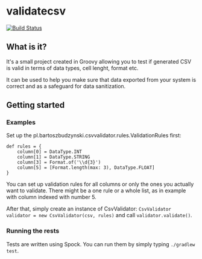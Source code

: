 # validatecsv
[![Build Status](https://travis-ci.com/netsatan/validatecsv.svg?branch=master)](https://travis-ci.com/netsatan/validatecsv)
## What is it? 
It's a small project created in Groovy allowing you to test if generated CSV is valid in terms of data types, cell lenght, format etc. 

It can be used to help you make sure that data exported from your system is correct and as a safeguard for data 
sanitization.

## Getting started
### Examples
Set up the pl.bartoszbudzynski.csvvalidator.rules.ValidationRules first:


```
def rules = { 
    column[0] = DataType.INT
    column[1] = DataType.STRING
    column[3] = Format.of('\\d{3}')
    column[5] = [Format.length(max: 3), DataType.FLOAT]
}
```

You can set up validation rules for all columns or only the ones you actually want to validate.
There might be a one rule or a whole list, as in example with column indexed with number 5.

After that, simply create an instance of CsvValidator: `CsvValidator validator = new CsvValidator(csv, rules)` and call `validator.validate()`.

### Running the rests
Tests are written using Spock. You can run them by simply typing
```./gradlew test```.

